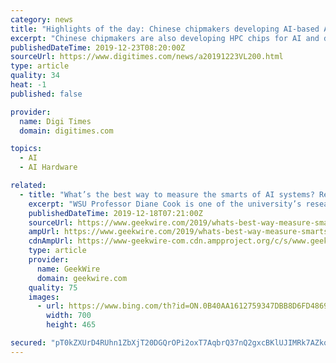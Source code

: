 ```yaml
---
category: news
title: "Highlights of the day: Chinese chipmakers developing AI-based ASICs"
excerpt: "Chinese chipmakers are also developing HPC chips for AI and deep learning applications with the goal of volume producing them in 2021. The development in China is promising big challenges to the US vendors, such as Intel, who have been dominanting forces ..."
publishedDateTime: 2019-12-23T08:20:00Z
sourceUrl: https://www.digitimes.com/news/a20191223VL200.html
type: article
quality: 34
heat: -1
published: false

provider:
  name: Digi Times
  domain: digitimes.com

topics:
  - AI
  - AI Hardware

related:
  - title: "What’s the best way to measure the smarts of AI systems? Researchers are developing an IQ test"
    excerpt: "WSU Professor Diane Cook is one of the university’s researchers working to create a test for measuring AI as part of a project funded by DARPA. (WSU Photo) Researchers at Washington State University in Pullman are developing an IQ test to challenge AI systems to see what they really know. “We have AI systems out there that are getting ..."
    publishedDateTime: 2019-12-18T07:21:00Z
    sourceUrl: https://www.geekwire.com/2019/whats-best-way-measure-smarts-ai-systems-researchers-developing-iq-test/
    ampUrl: https://www.geekwire.com/2019/whats-best-way-measure-smarts-ai-systems-researchers-developing-iq-test/amp/
    cdnAmpUrl: https://www-geekwire-com.cdn.ampproject.org/c/s/www.geekwire.com/2019/whats-best-way-measure-smarts-ai-systems-researchers-developing-iq-test/amp/
    type: article
    provider:
      name: GeekWire
      domain: geekwire.com
    quality: 75
    images:
      - url: https://www.bing.com/th?id=ON.0B40AA1612759347DBB8D6FD48699D5B
        width: 700
        height: 465

secured: "pT0kZXUrD4RUhn1ZbXjT20DGQrOPi2oxT7AqbrQ37nQ2gxcBKlUJIMRk7AZkq6HZwarRfF5Tk4IpXeAtITAS05mlTa6Ys+s/vc9CrcwtGWm34X5RyX/VY/6C96/1jbnzXzQM1qD91FM0eDpnfUJu5Cw0EH+lvZS3SLKbJBSdcByZ2Frv+XfbDi7RRNqCFAkiqJCBn8xSJPIF66gqrXv8YBHVLnm7VjuVRSG3NamwLqfxL3a4A6idbU21SBUu8Mww7gUAMn4BWUwuNLZ6B31PRw==;WUbPsw6HKq6LtaRfGmtuwg=="
---
```


